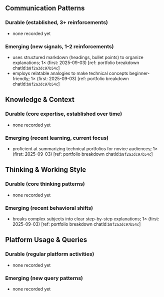 ## Communication Patterns
### Durable (established, 3+ reinforcements)
- none recorded yet

### Emerging (new signals, 1-2 reinforcements)
- uses structured markdown (headings, bullet points) to organize explanations; 1× (first: 2025-09-03) [ref: portfolio breakdown chatId:`b8f2a3dc97b54c`]
- employs relatable analogies to make technical concepts beginner-friendly; 1× (first: 2025-09-03) [ref: portfolio breakdown chatId:`b8f2a3dc97b54c`]

## Knowledge & Context
### Durable (core expertise, established over time)
- none recorded yet

### Emerging (recent learning, current focus)
- proficient at summarizing technical portfolios for novice audiences; 1× (first: 2025-09-03) [ref: portfolio breakdown chatId:`b8f2a3dc97b54c`]

## Thinking & Working Style
### Durable (core thinking patterns)
- none recorded yet

### Emerging (recent behavioral shifts)
- breaks complex subjects into clear step-by-step explanations; 1× (first: 2025-09-03) [ref: portfolio breakdown chatId:`b8f2a3dc97b54c`]

## Platform Usage & Queries
### Durable (regular platform activities)
- none recorded yet

### Emerging (new query patterns)
- none recorded yet